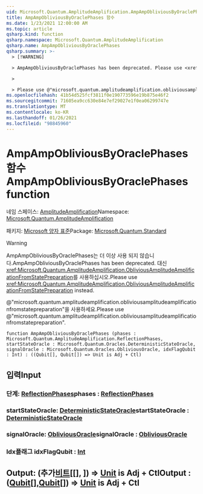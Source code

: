 ```yaml
---
uid: Microsoft.Quantum.AmplitudeAmplification.AmpAmpObliviousByOraclePhases
title: AmpAmpObliviousByOraclePhases 함수
ms.date: 1/23/2021 12:00:00 AM
ms.topic: article
qsharp.kind: function
qsharp.namespace: Microsoft.Quantum.AmplitudeAmplification
qsharp.name: AmpAmpObliviousByOraclePhases
qsharp.summary: >-
  > [!WARNING]

  > AmpAmpObliviousByOraclePhases has been deprecated. Please use <xref:Microsoft.Quantum.AmplitudeAmplification.ObliviousAmplitudeAmplificationFromStatePreparation> instead.

  >

  > Please use @"microsoft.quantum.amplitudeamplification.obliviousamplitudeamplificationfromstatepreparation".
ms.openlocfilehash: 41b54d525fcf3811f0e190773596e19b875e46f2
ms.sourcegitcommit: 71605ea9cc630e84e7ef29027e1f0ea06299747e
ms.translationtype: MT
ms.contentlocale: ko-KR
ms.lasthandoff: 01/26/2021
ms.locfileid: "98845960"
---
```

# <a name="ampampobliviousbyoraclephases-function"></a><span data-ttu-id="96223-102">AmpAmpObliviousByOraclePhases 함수</span><span class="sxs-lookup"><span data-stu-id="96223-102">AmpAmpObliviousByOraclePhases function</span></span>

<span data-ttu-id="96223-103">네임 스페이스: [AmplitudeAmplification](xref:Microsoft.Quantum.AmplitudeAmplification)</span><span class="sxs-lookup"><span data-stu-id="96223-103">Namespace: [Microsoft.Quantum.AmplitudeAmplification](xref:Microsoft.Quantum.AmplitudeAmplification)</span></span>

<span data-ttu-id="96223-104">패키지: [Microsoft 양자 표준](https://nuget.org/packages/Microsoft.Quantum.Standard)</span><span class="sxs-lookup"><span data-stu-id="96223-104">Package: [Microsoft.Quantum.Standard](https://nuget.org/packages/Microsoft.Quantum.Standard)</span></span>


> [!WARNING]
> <span data-ttu-id="96223-105">AmpAmpObliviousByOraclePhases는 더 이상 사용 되지 않습니다.</span><span class="sxs-lookup"><span data-stu-id="96223-105">AmpAmpObliviousByOraclePhases has been deprecated.</span></span> <span data-ttu-id="96223-106">대신 <xref:Microsoft.Quantum.AmplitudeAmplification.ObliviousAmplitudeAmplificationFromStatePreparation>를 사용하십시오.</span><span class="sxs-lookup"><span data-stu-id="96223-106">Please use <xref:Microsoft.Quantum.AmplitudeAmplification.ObliviousAmplitudeAmplificationFromStatePreparation> instead.</span></span>
>
> <span data-ttu-id="96223-107">@"microsoft.quantum.amplitudeamplification.obliviousamplitudeamplificationfromstatepreparation"을 사용하세요.</span><span class="sxs-lookup"><span data-stu-id="96223-107">Please use @"microsoft.quantum.amplitudeamplification.obliviousamplitudeamplificationfromstatepreparation".</span></span>



```qsharp
function AmpAmpObliviousByOraclePhases (phases : Microsoft.Quantum.AmplitudeAmplification.ReflectionPhases, startStateOracle : Microsoft.Quantum.Oracles.DeterministicStateOracle, signalOracle : Microsoft.Quantum.Oracles.ObliviousOracle, idxFlagQubit : Int) : ((Qubit[], Qubit[]) => Unit is Adj + Ctl)
```


## <a name="input"></a><span data-ttu-id="96223-108">입력</span><span class="sxs-lookup"><span data-stu-id="96223-108">Input</span></span>

### <a name="phases--reflectionphases"></a><span data-ttu-id="96223-109">단계: [ReflectionPhases](xref:Microsoft.Quantum.AmplitudeAmplification.ReflectionPhases)</span><span class="sxs-lookup"><span data-stu-id="96223-109">phases : [ReflectionPhases](xref:Microsoft.Quantum.AmplitudeAmplification.ReflectionPhases)</span></span>




### <a name="startstateoracle--deterministicstateoracle"></a><span data-ttu-id="96223-110">startStateOracle: [DeterministicStateOracle](xref:Microsoft.Quantum.Oracles.DeterministicStateOracle)</span><span class="sxs-lookup"><span data-stu-id="96223-110">startStateOracle : [DeterministicStateOracle](xref:Microsoft.Quantum.Oracles.DeterministicStateOracle)</span></span>




### <a name="signaloracle--obliviousoracle"></a><span data-ttu-id="96223-111">signalOracle: [ObliviousOracle](xref:Microsoft.Quantum.Oracles.ObliviousOracle)</span><span class="sxs-lookup"><span data-stu-id="96223-111">signalOracle : [ObliviousOracle](xref:Microsoft.Quantum.Oracles.ObliviousOracle)</span></span>




### <a name="idxflagqubit--int"></a><span data-ttu-id="96223-112">Idx플래그 [](xref:microsoft.quantum.lang-ref.int)</span><span class="sxs-lookup"><span data-stu-id="96223-112">idxFlagQubit : [Int](xref:microsoft.quantum.lang-ref.int)</span></span>





## <a name="output--qubitqubit--unit--is-adj--ctl"></a><span data-ttu-id="96223-113">Output: (추가[비트](xref:microsoft.quantum.lang-ref.qubit)[[], [](xref:microsoft.quantum.lang-ref.qubit)]) => [Unit](xref:microsoft.quantum.lang-ref.unit) is Adj + Ctl</span><span class="sxs-lookup"><span data-stu-id="96223-113">Output : ([Qubit](xref:microsoft.quantum.lang-ref.qubit)[],[Qubit](xref:microsoft.quantum.lang-ref.qubit)[]) => [Unit](xref:microsoft.quantum.lang-ref.unit)  is Adj + Ctl</span></span>

